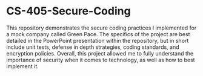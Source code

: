 # CS-405-Secure-Coding

This repository demonstrates the secure coding practices I implemented for a mock company called Green Pace. The specifics of the project are best detailed in the PowerPoint presentation within the repository, but in short include unit tests, defense in depth strategies, coding standards, and encryption policies. Overall, this project allowed me to fully understand the importance of security when it comes to technology, as well as how to best implement it. 
